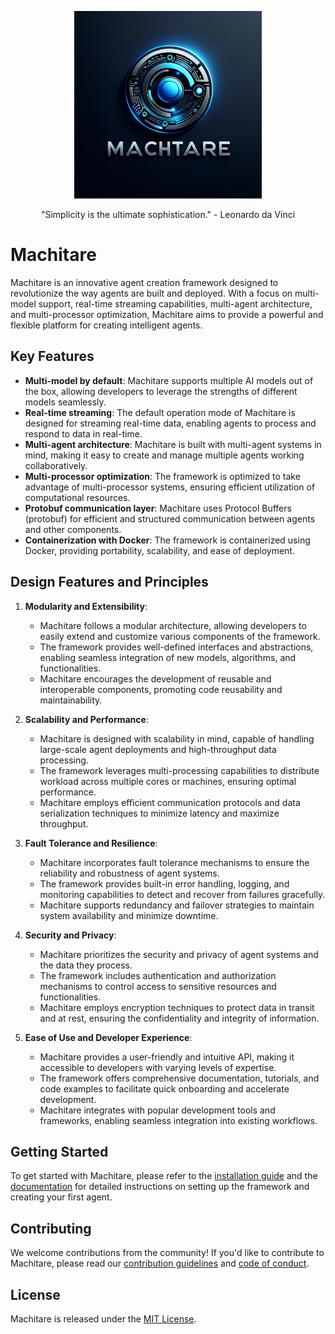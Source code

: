 <p align="center">
    <img src="./docs/logo.jpeg" alt="Logo" width="300">
</p>

<p align="center">
"Simplicity is the ultimate sophistication." - Leonardo da Vinci
</p>


# Machitare

Machitare is an innovative agent creation framework designed to revolutionize the way agents are built and deployed. With a focus on multi-model support, real-time streaming capabilities, multi-agent architecture, and multi-processor optimization, Machitare aims to provide a powerful and flexible platform for creating intelligent agents.

## Key Features

- **Multi-model by default**: Machitare supports multiple AI models out of the box, allowing developers to leverage the strengths of different models seamlessly.
- **Real-time streaming**: The default operation mode of Machitare is designed for streaming real-time data, enabling agents to process and respond to data in real-time.
- **Multi-agent architecture**: Machitare is built with multi-agent systems in mind, making it easy to create and manage multiple agents working collaboratively.
- **Multi-processor optimization**: The framework is optimized to take advantage of multi-processor systems, ensuring efficient utilization of computational resources.
- **Protobuf communication layer**: Machitare uses Protocol Buffers (protobuf) for efficient and structured communication between agents and other components.
- **Containerization with Docker**: The framework is containerized using Docker, providing portability, scalability, and ease of deployment.

## Design Features and Principles

1. **Modularity and Extensibility**:
   - Machitare follows a modular architecture, allowing developers to easily extend and customize various components of the framework.
   - The framework provides well-defined interfaces and abstractions, enabling seamless integration of new models, algorithms, and functionalities.
   - Machitare encourages the development of reusable and interoperable components, promoting code reusability and maintainability.

2. **Scalability and Performance**:
   - Machitare is designed with scalability in mind, capable of handling large-scale agent deployments and high-throughput data processing.
   - The framework leverages multi-processing capabilities to distribute workload across multiple cores or machines, ensuring optimal performance.
   - Machitare employs efficient communication protocols and data serialization techniques to minimize latency and maximize throughput.

3. **Fault Tolerance and Resilience**:
   - Machitare incorporates fault tolerance mechanisms to ensure the reliability and robustness of agent systems.
   - The framework provides built-in error handling, logging, and monitoring capabilities to detect and recover from failures gracefully.
   - Machitare supports redundancy and failover strategies to maintain system availability and minimize downtime.

4. **Security and Privacy**:
   - Machitare prioritizes the security and privacy of agent systems and the data they process.
   - The framework includes authentication and authorization mechanisms to control access to sensitive resources and functionalities.
   - Machitare employs encryption techniques to protect data in transit and at rest, ensuring the confidentiality and integrity of information.

5. **Ease of Use and Developer Experience**:
   - Machitare provides a user-friendly and intuitive API, making it accessible to developers with varying levels of expertise.
   - The framework offers comprehensive documentation, tutorials, and code examples to facilitate quick onboarding and accelerate development.
   - Machitare integrates with popular development tools and frameworks, enabling seamless integration into existing workflows.

## Getting Started

To get started with Machitare, please refer to the [installation guide](INSTALL.md) and the [documentation](DOCS.md) for detailed instructions on setting up the framework and creating your first agent.

## Contributing

We welcome contributions from the community! If you'd like to contribute to Machitare, please read our [contribution guidelines](CONTRIBUTING.md) and [code of conduct](CODE_OF_CONDUCT.md).

## License

Machitare is released under the [MIT License](LICENSE).